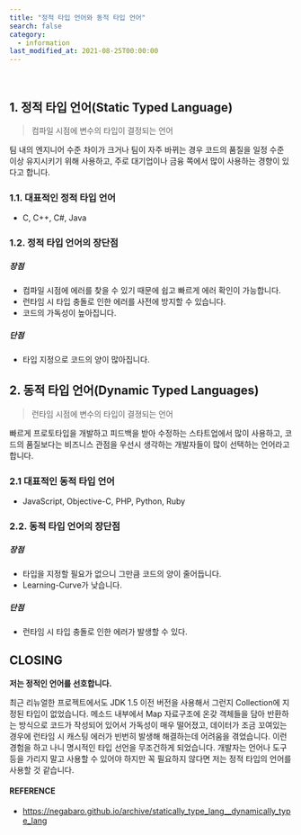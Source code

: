 ```yaml
---
title: "정적 타입 언어와 동적 타입 언어"
search: false
category:
  - information
last_modified_at: 2021-08-25T00:00:00
---
```


<br>

## 1. 정적 타입 언어(Static Typed Language)

> 컴파일 시점에 변수의 타입이 결정되는 언어

팀 내의 엔지니어 수준 차이가 크거나 팀이 자주 바뀌는 경우 코드의 품질을 일정 수준 이상 유지시키기 위해 사용하고, 
주로 대기업이나 금융 쪽에서 많이 사용하는 경향이 있다고 합니다.

### 1.1. 대표적인 정적 타입 언어
- C, C++, C#, Java

### 1.2. 정적 타입 언어의 장단점
##### 장점
- 컴파일 시점에 에러를 찾을 수 있기 때문에 쉽고 빠르게 에러 확인이 가능합니다.
- 런타임 시 타입 충돌로 인한 에러를 사전에 방지할 수 있습니다. 
- 코드의 가독성이 높아집니다.

##### 단점
- 타입 지정으로 코드의 양이 많아집니다.

## 2. 동적 타입 언어(Dynamic Typed Languages)

> 런타임 시점에 변수의 타입이 결졍되는 언어

빠르게 프로토타입을 개발하고 피드백을 받아 수정하는 스타트업에서 많이 사용하고, 
코드의 품질보다는 비즈니스 관점을 우선시 생각하는 개발자들이 많이 선택하는 언어라고 합니다.

### 2.1 대표적인 동적 타입 언어
- JavaScript, Objective-C, PHP, Python, Ruby

### 2.2. 동적 타입 언어의 장단점
##### 장점
- 타입을 지정할 필요가 없으니 그만큼 코드의 양이 줄어듭니다.
- Learning-Curve가 낮습니다.

##### 단점
- 런타임 시 타입 충돌로 인한 에러가 발생할 수 있다. 

## CLOSING

**저는 정적인 언어를 선호합니다.** 

최근 리뉴얼한 프로젝트에서도 JDK 1.5 이전 버전을 사용해서 그런지 Collection에 지정된 타입이 없었습니다. 
메소드 내부에서 Map 자료구조에 온갖 객체들을 담아 반환하는 방식으로 코드가 작성되어 있어서 가독성이 매우 떨어졌고, 
데이터가 조금 꼬여있는 경우에 런타임 시 캐스팅 에러가 빈번히 발생해 해결하는데 어려움을 겪었습니다. 
이런 경험을 하고 나니 명시적인 타입 선언을 무조건하게 되었습니다. 
개발자는 언어나 도구 등을 가리지 말고 사용할 수 있어야 하지만 꼭 필요하지 않다면 저는 정적 타입의 언어를 사용할 것 같습니다. 

#### REFERENCE
- <https://negabaro.github.io/archive/statically_type_lang__dynamically_type_lang>